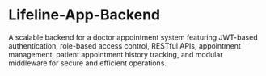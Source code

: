 # Lifeline-App-Backend
A scalable backend for a doctor appointment system featuring JWT-based authentication, role-based access control, RESTful APIs, appointment management, patient appointment history tracking, and modular middleware for secure and efficient operations.
